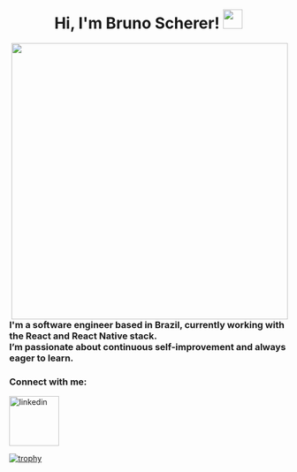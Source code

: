<h1  align="center">
  Hi, I'm Bruno Scherer!
  <img src="https://media.giphy.com/media/hvRJCLFzcasrR4ia7z/giphy.gif" width="35">
</h1>
<img align="right" src="https://github.com/user-attachments/assets/bf6dd599-717b-4fb4-ab20-740b67bc5c29" width="500">

<h3 align="left">
  I'm a software engineer based in Brazil, currently working with the React and React Native stack.<br>
  I’m passionate about continuous self-improvement and always eager to learn.
<h3 align="left">Connect with me:</h3>
<p align="left">
  <a href="https://linkedin.com/in/brunorphl" target="blank"><img align="center" src="https://cliply.co/wp-content/uploads/2021/02/372102050_LINKEDIN_ICON_TRANSPARENT_1080.gif" alt="linkedin" height="90" width="90" /></a>
</p>

[![trophy](https://github-profile-trophy.vercel.app/?username=brscherer&theme=tokyonight)](https://github.com/ryo-ma/github-profile-trophy)
